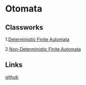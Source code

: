 # Otomata

## Classworks

1.[Deterministic Finite Automata](https://ahmetihsansavas.github.io/otomata/cw1.html)

2.[Non-Deterministic Finite Automata](https://ahmetihsansavas.github.io/otomata/cw2.html)


## Links
[github](https://github.com/ahmetihsansavas/otomata)
